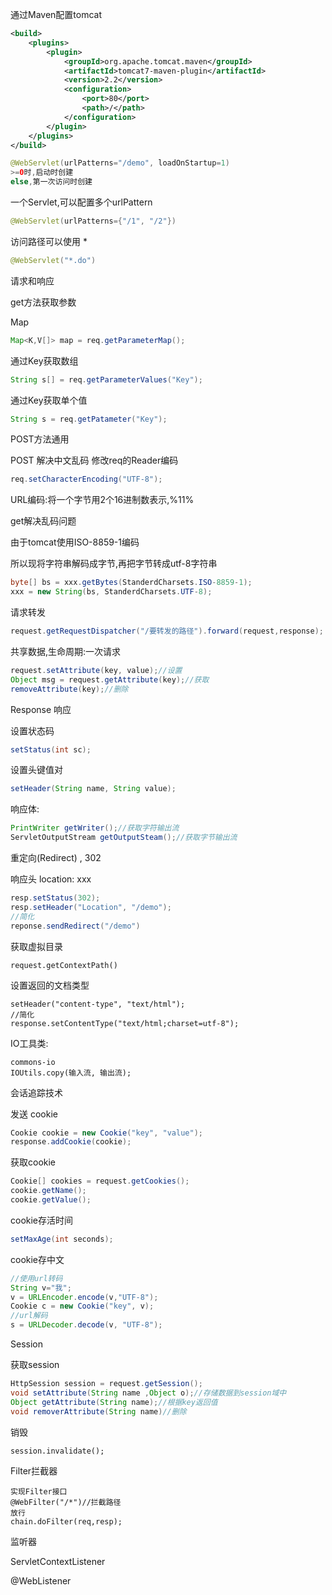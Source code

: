 通过Maven配置tomcat

```xml
<build>
    <plugins>
        <plugin>
            <groupId>org.apache.tomcat.maven</groupId>
            <artifactId>tomcat7-maven-plugin</artifactId>
            <version>2.2</version>
            <configuration>
                <port>80</port>
                <path>/</path>
            </configuration>
        </plugin>
    </plugins>
</build>
```

```java
@WebServlet(urlPatterns="/demo", loadOnStartup=1)
>=0时,启动时创建
else,第一次访问时创建
```

一个Servlet,可以配置多个urlPattern

```java
@WebServlet(urlPatterns={"/1", "/2"})
```

访问路径可以使用 *

```java
@WebServlet("*.do")
```

请求和响应

get方法获取参数

Map

```java
Map<K,V[]> map = req.getParameterMap();
```

通过Key获取数组

```java
String s[] = req.getParameterValues("Key");
```

通过Key获取单个值

```java
String s = req.getPatameter("Key");
```

POST方法通用

POST 解决中文乱码 修改req的Reader编码

```java
req.setCharacterEncoding("UTF-8");
```

URL编码:将一个字节用2个16进制数表示,%11%

get解决乱码问题

由于tomcat使用ISO-8859-1编码

所以现将字符串解码成字节,再把字节转成utf-8字符串

```java
byte[] bs = xxx.getBytes(StanderdCharsets.ISO-8859-1);
xxx = new String(bs, StanderdCharsets.UTF-8);
```

请求转发

```java
request.getRequestDispatcher("/要转发的路径").forward(request,response);
```

共享数据,生命周期:一次请求

```java
request.setAttribute(key, value);//设置
Object msg = request.getAttribute(key);//获取
removeAttribute(key);//删除
```

Response 响应

设置状态码

```java
setStatus(int sc);
```

设置头键值对

```java
setHeader(String name, String value);
```

响应体:

```java
PrintWriter getWriter();//获取字符输出流
ServletOutputStream getOutputSteam();//获取字节输出流
```

重定向(Redirect) , 302

响应头 location: xxx

```java
resp.setStatus(302);
resp.setHeader("Location", "/demo");
//简化
reponse.sendRedirect("/demo")
```

获取虚拟目录

```
request.getContextPath()
```

设置返回的文档类型

```
setHeader("content-type", "text/html");
//简化
response.setContentType("text/html;charset=utf-8");
```

IO工具类:

```
commons-io
IOUtils.copy(输入流, 输出流);
```

会话追踪技术

发送 cookie

```java
Cookie cookie = new Cookie("key", "value");
response.addCookie(cookie);
```

获取cookie

```java
Cookie[] cookies = request.getCookies();
cookie.getName();
cookie.getValue();
```

cookie存活时间

```java
setMaxAge(int seconds);
```

cookie存中文

```java
//使用url转码
String v="我";
v = URLEncoder.encode(v,"UTF-8");
Cookie c = new Cookie("key", v);
//url解码
s = URLDecoder.decode(v, "UTF-8");
```

Session

获取session

```java
HttpSession session = request.getSession();
void setAttribute(String name ,Object o);//存储数据到session域中
Object getAttribute(String name);//根据key返回值
void removerAttribute(String name)//删除
```

销毁

```
session.invalidate();
```

Filter拦截器

```
实现Filter接口
@WebFilter("/*")//拦截路径
放行
chain.doFilter(req,resp);
```

监听器

ServletContextListener

@WebListener
